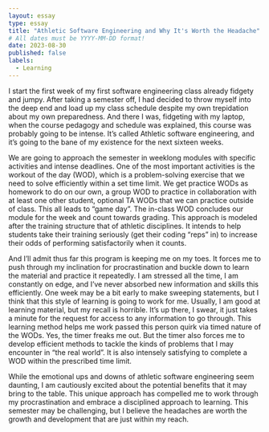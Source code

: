 ```yaml
---
layout: essay
type: essay
title: "Athletic Software Engineering and Why It's Worth the Headache"
# All dates must be YYYY-MM-DD format!
date: 2023-08-30
published: false
labels:
  - Learning
---
```


I start the first week of my first software engineering class already fidgety and jumpy. After taking a semester off, I had decided to throw myself into the deep end and load up my class schedule despite my own trepidation about my own preparedness. And there I was, fidgeting with my laptop, when the course pedagogy and schedule was explained, this course was probably going to be intense.  It’s called Athletic software engineering, and it’s going to the bane of my existence for the next sixteen weeks.
 
We are going to approach the semester in weeklong modules with specific activities and intense deadlines. One of the most important activities is the workout of the day (WOD), which is a problem-solving exercise that we need to solve efficiently within a set time limit. We get practice WODs as homework to do on our own, a group WOD to practice in collaboration with at least one other student, optional TA WODs that we can practice outside of class. This all leads to “game day”. The in-class WOD concludes our module for the week and count towards grading. This approach is modeled after the training structure that of athletic disciplines. It intends to help students take their training seriously (get their coding “reps” in) to increase their odds of performing satisfactorily when it counts.
 
And I’ll admit thus far this program is keeping me on my toes. It forces me to push through my inclination for procrastination and buckle down to learn the material and practice it repeatedly. I am stressed all the time, I am constantly on edge, and I’ve never absorbed new information and skills this efficiently. One week may be a bit early to make sweeping statements, but I think that this style of learning is going to work for me. Usually, I am good at learning material, but my recall is horrible. It’s up there, I swear, it just takes a minute for the request for access to any information to go through. This learning method helps me work passed this person quirk via timed nature of the WODs. Yes, the timer freaks me out. But the timer also forces me to develop efficient methods to tackle the kinds of problems that I may encounter in “the real world”. It is also intensely satisfying to complete a WOD within the prescribed time limit.
 
While the emotional ups and downs of athletic software engineering seem daunting, I am cautiously excited about the potential benefits that it may bring to the table. This unique approach has compelled me to work through my procrastination and embrace a disciplined approach to learning. This semester may be challenging, but I believe the headaches are worth the growth and development that are just within my reach.
